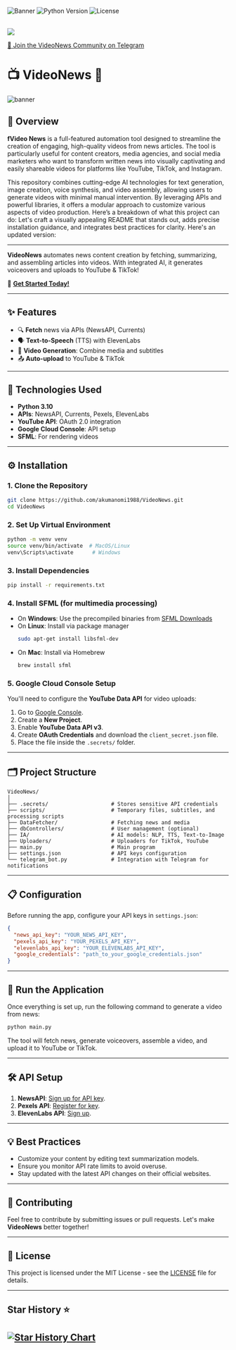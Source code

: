 ![Banner](https://img.shields.io/badge/Project%20Status-Active-green) ![Python Version](https://img.shields.io/badge/Python-3.10-blue) ![License](https://img.shields.io/badge/License-MIT-lightgrey)

</br>
<a href="https://www.buymeacoffee.com/akumanomi"><img src="https://img.buymeacoffee.com/button-api/?text=Fuel my creativity! 💸&emoji=🍺&slug=akumanomi&button_colour=FF3737&font_colour=000000&font_family=Inter&outline_colour=000000&coffee_colour=FF3737" /></a>

[🔗 Join the VideoNews Community on Telegram](https://t.me/VideoNewsCommunity)


# 📺 **VideoNews** 📰

![banner](https://th.bing.com/th/id/OIG4.QJJxpMDBlrWO4t0OTO.j?w=1024&h=1024&rs=1&pid=ImgDetMain)

## 📄 Overview

**fVideo News** is a full-featured automation tool designed to streamline the creation of engaging, high-quality videos from news articles. The tool is particularly useful for content creators, media agencies, and social media marketers who want to transform written news into visually captivating and easily shareable videos for platforms like YouTube, TikTok, and Instagram.

This repository combines cutting-edge AI technologies for text generation, image creation, voice synthesis, and video assembly, allowing users to generate videos with minimal manual intervention. By leveraging APIs and powerful libraries, it offers a modular approach to customize various aspects of video production. Here’s a breakdown of what this project can do:
Let's craft a visually appealing README that stands out, adds precise installation guidance, and integrates best practices for clarity. Here's an updated version:

---



**VideoNews** automates news content creation by fetching, summarizing, and assembling articles into videos. With integrated AI, it generates voiceovers and uploads to YouTube & TikTok!

🚀 **[Get Started Today!](#quickstart)**

---

## ✨ **Features**

- 🔍 **Fetch** news via APIs (NewsAPI, Currents)
- 🗣️ **Text-to-Speech** (TTS) with ElevenLabs
- 🎥 **Video Generation**: Combine media and subtitles
- 📤 **Auto-upload** to YouTube & TikTok

---

## 🎯 **Technologies Used**

- **Python 3.10**
- **APIs**: NewsAPI, Currents, Pexels, ElevenLabs
- **YouTube API**: OAuth 2.0 integration
- **Google Cloud Console**: API setup
- **SFML**: For rendering videos

---

## ⚙️ **Installation**

### 1. **Clone the Repository**

```bash
git clone https://github.com/akumanomi1988/VideoNews.git
cd VideoNews
```

### 2. **Set Up Virtual Environment**

```bash
python -m venv venv
source venv/bin/activate  # MacOS/Linux
venv\Scripts\activate      # Windows
```

### 3. **Install Dependencies**

```bash
pip install -r requirements.txt
```

### 4. **Install SFML** (for multimedia processing)

- On **Windows**: Use the precompiled binaries from [SFML Downloads](https://www.sfml-dev.org/download.php)
- On **Linux**: Install via package manager
  ```bash
  sudo apt-get install libsfml-dev
  ```
- On **Mac**: Install via Homebrew
  ```bash
  brew install sfml
  ```

### 5. **Google Cloud Console Setup**

You'll need to configure the **YouTube Data API** for video uploads:

1. Go to [Google Console](https://console.cloud.google.com/).
2. Create a **New Project**.
3. Enable **YouTube Data API v3**.
4. Create **OAuth Credentials** and download the `client_secret.json` file.
5. Place the file inside the `.secrets/` folder.

---

## 🗂 **Project Structure**

```plaintext
VideoNews/
│
├── .secrets/                    # Stores sensitive API credentials
├── scripts/                     # Temporary files, subtitles, and processing scripts
├── DataFetcher/                 # Fetching news and media
├── dbControllers/               # User management (optional)
├── IA/                          # AI models: NLP, TTS, Text-to-Image
├── Uploaders/                   # Uploaders for TikTok, YouTube
├── main.py                      # Main program
├── settings.json                # API keys configuration
└── telegram_bot.py              # Integration with Telegram for notifications
```

---

## 📋 **Configuration**

Before running the app, configure your API keys in `settings.json`:

```json
{
  "news_api_key": "YOUR_NEWS_API_KEY",
  "pexels_api_key": "YOUR_PEXELS_API_KEY",
  "elevenlabs_api_key": "YOUR_ELEVENLABS_API_KEY",
  "google_credentials": "path_to_your_google_credentials.json"
}
```

---

## 🚀 **Run the Application**

Once everything is set up, run the following command to generate a video from news:

```bash
python main.py
```

The tool will fetch news, generate voiceovers, assemble a video, and upload it to YouTube or TikTok.

---

## 🛠 **API Setup**

1. **NewsAPI**: [Sign up for API key](https://newsapi.org/).
2. **Pexels API**: [Register for key](https://pexels.com/api/).
3. **ElevenLabs API**: [Sign up](https://elevenlabs.io/).

---

## 💡 **Best Practices**

- Customize your content by editing text summarization models.
- Ensure you monitor API rate limits to avoid overuse.
- Stay updated with the latest API changes on their official websites.

---

## 🤝 **Contributing**

Feel free to contribute by submitting issues or pull requests. Let's make **VideoNews** better together!

---

## 📄 **License**

This project is licensed under the MIT License - see the [LICENSE](LICENSE) file for details.

---

## Star History ⭐

[![Star History Chart](https://api.star-history.com/svg?repos=Akumanomi1988/from_news_to_uploaded&type=Date)](https://star-history.com/#Akumanomi1988/from_news_to_uploaded&Date)
---
